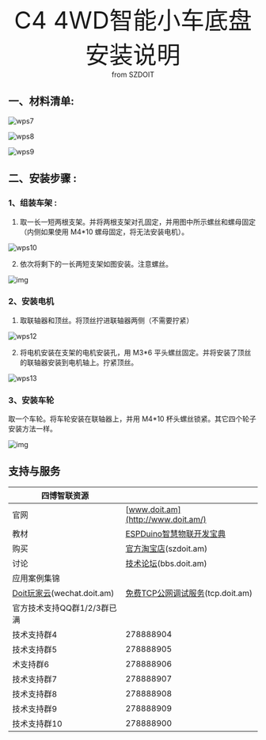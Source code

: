  <center> <font size=10> C4 4WD智能小车底盘安装说明 </font></center>

<center> from SZDOIT </center>

## 一、材料清单:

![wps7](https://github.com/SmartArduino/zhdocs/raw/master/zhSmartCAR/C_Series/C4/wps7.png)

![wps8](https://github.com/SmartArduino/zhdocs/raw/master/zhSmartCAR/C_Series/C4/wps8.png)

![wps9](https://github.com/SmartArduino/zhdocs/raw/master/zhSmartCAR/C_Series/C4/wps9.png)

## 二、安装步骤 :

### 1、组装车架 :

1. 取一长一短两根支架。并将两根支架对孔固定，并用图中所示螺丝和螺母固定（内侧如果使用 M4*10 螺母固定，将无法安装电机）。

 ![wps10](https://github.com/SmartArduino/zhdocs/raw/master/zhSmartCAR/C_Series/C4/wps10.png)

2. 依次将剩下的一长两短支架如图安装。注意螺丝。

![img](https://github.com/SmartArduino/zhdocs/raw/master/zhSmartCAR/C_Series/C4/wps11.png) 

### 2、安装电机 

1. 取联轴器和顶丝。将顶丝拧进联轴器两侧（不需要拧紧）

![wps12](https://github.com/SmartArduino/zhdocs/raw/master/zhSmartCAR/C_Series/C4/wps12.png)

2. 将电机安装在支架的电机安装孔，用 M3*6 平头螺丝固定。并将安装了顶丝的联轴器安装到电机轴上。拧紧顶丝。

![wps13](https://github.com/SmartArduino/zhdocs/raw/master/zhSmartCAR/C_Series/C4/wps13.png)

### 3、安装车轮 

取一个车轮。将车轮安装在联轴器上，并用 M4*10 杯头螺丝锁紧。其它四个轮子安装方法一样。

![img](https://github.com/SmartArduino/zhdocs/raw/master/zhSmartCAR/C_Series/C4/wps14.png)



## 支持与服务

| 四博智联资源                                        |                                                              |
| --------------------------------------------------- | ------------------------------------------------------------ |
| 官网                                                | [www.doit.am](http://www.doit.am/)                           |
| 教材                                                | [ESPDuino智慧物联开发宝典](https://item.taobao.com/item.htm?spm=a1z10.3-c.w4002-7420449993.9.Bgp1Ll&id=520583000610) |
| 购买                                                | [官方淘宝店](https://szdoit.taobao.com/)(szdoit.am)          |
| 讨论                                                | [技术论坛](http://bbs.doit.am/forum.php)(bbs.doit.am)        |
| 应用案例集锦                                        |                                                              |
| [Doit玩家云](http://wechat.doit.am)(wechat.doit.am) | [免费TCP公网调试服务](http://tcp.doit.am)(tcp.doit.am)       |
| 官方技术支持QQ群1/2/3群已满                         |                                                              |
| 技术支持群4                                         | 278888904                                                    |
| 技术支持群5                                         | 278888905                                                    |
| 术支持群6                                           | 278888906                                                    |
| 技术支持群7                                         | 278888907                                                    |
| 技术支持群8                                         | 278888908                                                    |
| 技术支持群9                                         | 278888909                                                    |
| 技术支持群10                                        | 278888900                                                    |